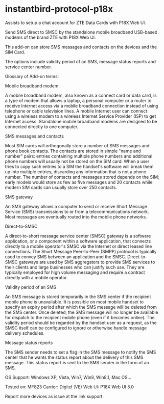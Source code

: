 # instantbird-protocol-p18x
Assists to setup a chat account for ZTE Data Cards with P18X Web UI.

Send SMS direct to SMSC by the standalone mobile broadband USB-based modems of the brand ZTE with P18X Web UI.

This add-on can store SMS messages and contacts on the devices and the SIM Card.

The options include validity period of an SMS, message status reports and service center number.

Glossary of Add-on terms:

Mobile broadband modem

A mobile broadband modem, also known as a connect card or data card, is a type of modem that allows a laptop, a personal computer or a router to receive Internet access via a mobile broadband connection instead of using telephone or cable television lines. A mobile Internet user can connect using a wireless modem to a wireless Internet Service Provider (ISP) to get Internet access. Standalone mobile broadband modems are designed to be connected directly to one computer.

SMS messages and contacts

Most SIM cards will orthogonally store a number of SMS messages and phone book contacts. The contacts are stored in simple "name and number" pairs: entries containing multiple phone numbers and additional phone numbers will usually not be stored on the SIM card. When a user tries to copy such entries to a SIM the handset's software will break them up into multiple entries, discarding any information that is not a phone number. The number of contacts and messages stored depends on the SIM; early models would store as few as five messages and 20 contacts while modern SIM cards can usually store over 250 contacts.

SMS gateway

An SMS gateway allows a computer to send or receive Short Message Service (SMS) transmissions to or from a telecommunications network. Most messages are eventually routed into the mobile phone networks.

Direct-to-SMSC

A direct-to-short message service center (SMSC) gateway is a software application, or a component within a software application, that connects directly to a mobile operator's SMSC via the Internet or direct leased line connections. The Short Message Peer-to-Peer (SMPP) protocol is typically used to convey SMS between an application and the SMSC. Direct-to-SMSC gateways are used by SMS aggregators to provide SMS services to their clients and large businesses who can justify such use. They are typically employed for high volume messaging and require a contract directly with a mobile operator.

Validity period of an SMS

An SMS message is stored temporarily in the SMS center if the recipient mobile phone is unavailable. It is possible on most mobile handset to specify an expiry period after which the SMS message will be deleted from the SMS center. Once deleted, the SMS message will no longer be available for dispatch to the recipient mobile phone (even if it becomes online). The validity period should be regarded by the handset user as a request, as the SMSC itself can be configured to ignore or otherwise handle message delivery schedules.

Message status reports

The SMS sender needs to set a flag in the SMS message to notify the SMS center that he wants the status report about the delivery of this SMS message. This status report is sent to the SMS sender in the form of an SMS.

OS Support:
Windows XP, Vista, Win7, Win8, Win8.1, Mac OS...

Tested on:
MF823
Carrier:
Digitel (VE)
Web UI:
P18X Web UI 5.0

Report more devices as issue at the link support.
